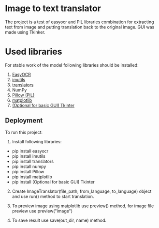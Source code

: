 
# Image to text translator

The project is a test of easyocr and PIL libraries combination for extracting text from image and putting translation back to the original image. GUI was made using Tkinker.

# Used libraries

For stable work of the model following libraries should be installed:

1. [EasyOCR](https://github.com/JaidedAI/EasyOCR)
2. [imutils](https://github.com/PyImageSearch/imutils)
3. [translators](https://github.com/UlionTse/translators)
4. NumPy
5. [Pillow (PIL)](https://python-pillow.org/)
6. [matplotlib](https://matplotlib.org/)
7. [(Optional for basic GUI) Tkinter](https://tcl.tk/man/tcl8.6/TkCmd/contents.htm)
## Deployment

To run this project:

1. Install following libraries:
- pip install easyocr
- pip install imutils
- pip install translators
- pip install numpy
- pip install Pillow
- pip install matplotlib
- pip install (Optional for basic GUI) Tkinter

2. Create ImageTranslator(file_path, from_language, to_language) object and use run() method to start translation.

3. To preview image using matplotlib use preview() method, for image file preview use preview("image")

4. To save result use save(out_dir, name) method.


